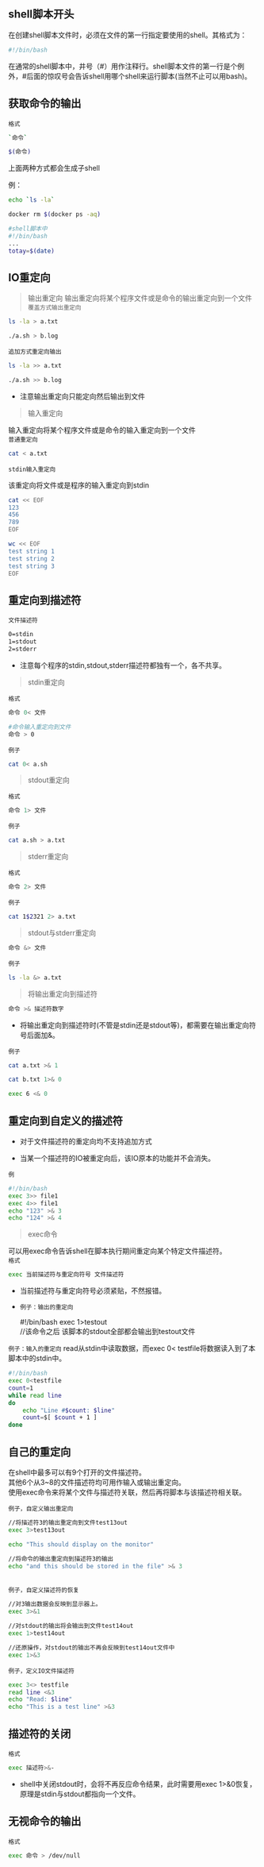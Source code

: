 ## shell脚本开头
在创建shell脚本文件时，必须在文件的第一行指定要使用的shell。其格式为：

```bash
#!/bin/bash
```

在通常的shell脚本中，井号（#）用作注释行。shell脚本文件的第一行是个例外，#后面的惊叹号会告诉shell用哪个shell来运行脚本(当然不止可以用bash)。


## 获取命令的输出

`格式`

```bash
`命令`

$(命令)
```

上面两种方式都会生成子shell
    
例：
    
```bash
echo `ls -la`

docker rm $(docker ps -aq)
```


```bash
#shell脚本中
#!/bin/bash
...
totay=$(date)
```

## IO重定向
> 输出重定向
输出重定向将某个程序文件或是命令的输出重定向到一个文件  
`覆盖方式输出重定向`

```bash
ls -la > a.txt

./a.sh > b.log
```

`追加方式重定向输出`

```bash
ls -la >> a.txt

./a.sh >> b.log
```

* 注意输出重定向只能定向然后输出到文件
  
> 输入重定向

输入重定向将某个程序文件或是命令的输入重定向到一个文件  
`普通重定向`

```bash
cat < a.txt
```

`stdin输入重定向`  

该重定向将文件或是程序的输入重定向到stdin

```bash
cat << EOF
123
456
789
EOF

wc << EOF 
test string 1 
test string 2 
test string 3 
EOF
```

## 重定向到描述符

`文件描述符`  

```bash
0=stdin  
1=stdout  
2=stderr  
```

* 注意每个程序的stdin,stdout,stderr描述符都独有一个，各不共享。

> stdin重定向

`格式`

```bash
命令 0< 文件

#命令输入重定向到文件
命令 > 0
```

`例子`
    

```bash
cat 0< a.sh
```

> stdout重定向

`格式`

```bash
命令 1> 文件
```

`例子`

```bash
cat a.sh > a.txt
```

> stderr重定向  

`格式`

```bash
命令 2> 文件
```

`例子`

```bash
cat 1$2321 2> a.txt
```

> stdout与stderr重定向

```bash
命令 &> 文件
```

`例子`

```bash
ls -la &> a.txt
```

> 将输出重定向到描述符

```bash
命令 >& 描述符数字
```

* 将输出重定向到描述符时(不管是stdin还是stdout等)，都需要在输出重定向符号后面加&。

`例子`

```bash
cat a.txt >& 1

cat b.txt 1>& 0

exec 6 <& 0
```


## 重定向到自定义的描述符

* 对于文件描述符的重定向均不支持追加方式

* 当某一个描述符的IO被重定向后，该IO原本的功能并不会消失。

`例`
        
```bash
#!/bin/bash
exec 3>> file1
exec 4>> file1
echo "123" >& 3
echo "124" >& 4 
```


> exec命令  

可以用exec命令告诉shell在脚本执行期间重定向某个特定文件描述符。  
`格式`

```bash
exec 当前描述符与重定向符号 文件描述符
```

* 当前描述符与重定向符号必须紧贴，不然报错。
* 
  `例子：输出的重定向`

    #!/bin/bash 
    exec 1>testout      
    //该命令之后 该脚本的stdout全部都会输出到testout文件



`例子：输入的重定向`
read从stdin中读取数据，而exec 0< testfile将数据读入到了本脚本中的stdin中。

```bash
#!/bin/bash 
exec 0<testfile 
count=1 
while read line 
do 
    echo "Line #$count: $line" 
    count=$[ $count + 1 ] 
done
```

## 自己的重定向
在shell中最多可以有9个打开的文件描述符。  
其他6个从3~8的文件描述符均可用作输入或输出重定向。  
使用exec命令来将某个文件与描述符关联，然后再将脚本与该描述符相关联。

`例子，自定义输出重定向`

```bash
//将描述符3的输出重定向到文件test13out
exec 3>test13out 

echo "This should display on the monitor" 

//将命令的输出重定向到描述符3的输出
echo "and this should be stored in the file" >& 3
```


​    
`例子，自定义描述符的恢复`

```bash
//对3输出数据会反映到显示器上。
exec 3>&1 

//对stdout的输出将会输出到文件test14out
exec 1>test14out 

//还原操作，对stdout的输出不再会反映到test14out文件中
exec 1>&3
```

`例子，定义IO文件描述符`

```bash
exec 3<> testfile 
read line <&3 
echo "Read: $line" 
echo "This is a test line" >&3
```

## 描述符的关闭
`格式`

```bash
exec 描述符>&-
```

* shell中关闭stdout时，会将不再反应命令结果，此时需要用exec 1>&0恢复，原理是stdin与stdout都指向一个文件。

## 无视命令的输出 
`格式`

```bash
exec 命令 > /dev/null
```
